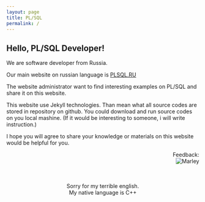 ```yaml
---
layout: page
title: PL/SQL
permalink: /
---
```


<h2>Hello, PL/SQL Developer!</h2>

We are software developer from Russia.

Our main website on russian language is <a href="http://plsql.ru/">PLSQL.RU</a>

The website administrator want to find interesting examples on PL/SQL and share it on this website.

This website use Jekyll technologies. Than mean what all source codes are stored in repository on github.
You could download and run source codes on you local mashine. (If it would be interesting to someone, i will write instruction.)

I hope you will agree to share your knowledge or materials on this website would be helpful for you.




<div align="right">
Feedback: <br/><img src="http://img.fotografii.org/a3333333mail.gif" alt="Marley" border="0"/>
</div>

<div align="center">


<br/>
<br/>

Sorry for my terrible english.<br/>
My native language is C++

</div>

